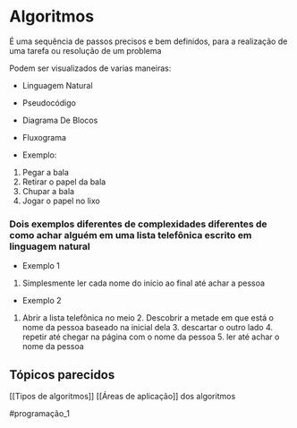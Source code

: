 # Algoritmos

É uma sequência de passos precisos e bem definidos, para a realização de uma tarefa ou resolução de um problema

Podem ser visualizados de varias maneiras:
- Linguagem Natural
- Pseudocódigo
- Diagrama De Blocos
- Fluxograma

- Exemplo:

1. Pegar a bala
2. Retirar o papel da bala
3. Chupar a bala
4. Jogar o papel no lixo

### Dois exemplos diferentes de complexidades diferentes de como achar alguém em uma lista telefônica escrito em linguagem natural

- Exemplo 1

1. Simplesmente ler cada nome do inicio ao final até achar a pessoa 

- Exemplo 2

1. Abrir a lista telefônica no meio 
	2. Descobrir a metade em que está o nome da pessoa baseado na inicial dela
	3. descartar o outro lado
	4. repetir até chegar na página com o nome da pessoa
	5. ler até achar o nome da pessoa

## Tópicos parecidos

[[Tipos de algoritmos]]
[[Áreas de aplicação]] dos algoritmos

#programação_1 
